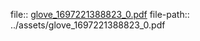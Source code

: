 file:: [glove_1697221388823_0.pdf](../assets/glove_1697221388823_0.pdf)
file-path:: ../assets/glove_1697221388823_0.pdf
